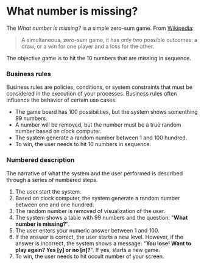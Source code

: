 # What number is missing?
The <em>What number is missing?</em> is a simple zero-sum game. From [Wikipedia](https://en.wikipedia.org/wiki/Rock%E2%80%93paper%E2%80%93scissors):
> A simultaneous, zero-sum game, it has only two possible outcomes: a draw, or a win for one player and a loss for the other.

The objective game is to hit the 10 numbers that are missing in sequence.

### Business rules
Business rules are policies, conditions, or system constraints that must be considered in the execution of your processes. Business rules often influence the behavior of certain use cases.
+ The game board has 100 possibilities, but the system shows somenthing 99 numbers.
+ A number will be removed, but the number must be a true random number based on clock computer.
+ The system generate a random number between 1 and 100 hundred.
+ To win, the user needs to hit 10 numbers in sequence.


### Numbered description
The narrative of what the system and the user performed is described through a series of numbered steps.
1. The user start the system.
2. Based on clock computer, the system generate a random number between one and one hundred.
3. The random number is removed of visualization of the user.
3. The system shows a table with 99 numbers and the question: "**What number is missing?**".
4. The user enters your numeric answer between 1 and 100.
5. If the answer is correct, the user starts a new level. However, if the answer is incorrect, the system shows a message: "**You lose! Want to play again? Yes [y] or no [n]?**". If yes, starts a new game.
6. To win, the user needs to hit occult number of your screen.
